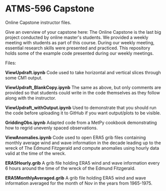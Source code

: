 # ATMS-596 Capstone
Online Capstone instructor files.

Give an overview of your capstone here: The Online Capstone is the last big project conducted by online master's students. We provided a weekly meeting with students as part of this course. During our weekly meeting, essential research skills were presented and practiced. This repository holds some of the example code presented during our weekly meetings.

Files:

**ViewUpdraft.ipynb**  Code used to take horizontal and vertical slices through some CM1 output.

**ViewUpdraft_BlankCopy.ipynb**  The same as above, but only comments are provided so that students could write in the code themselves as they follow along with the instructor.

**ViewUpdraft_withOutput.ipynb**  Used to demonstrate that you should run the code before uploading it to GitHub if you want output/plots to be visible.

**GriddingObs.ipynb**  Adapted code from a MetPy cookbook demonstrating how to regrid unevenly spaced observations.

**ViewAnomalies.ipynb**  Code used to open ERA5 grib files containing monthly average wind and wave information in the decade leading up to the wreck of The Edmund Fitzgerald and compute anomalies using hourly data valid at the time of the wreck.

**ERA5Hourly.grib**  A grib file holding ERA5 wind and wave information every 6 hours around the time of the wreck of the Edmund Fitzgerald.

**ERA5MonthlyAveraged.grib**  A grib file holding ERA5 wind and wave information averaged for the month of Nov in the years from 1965-1975.

